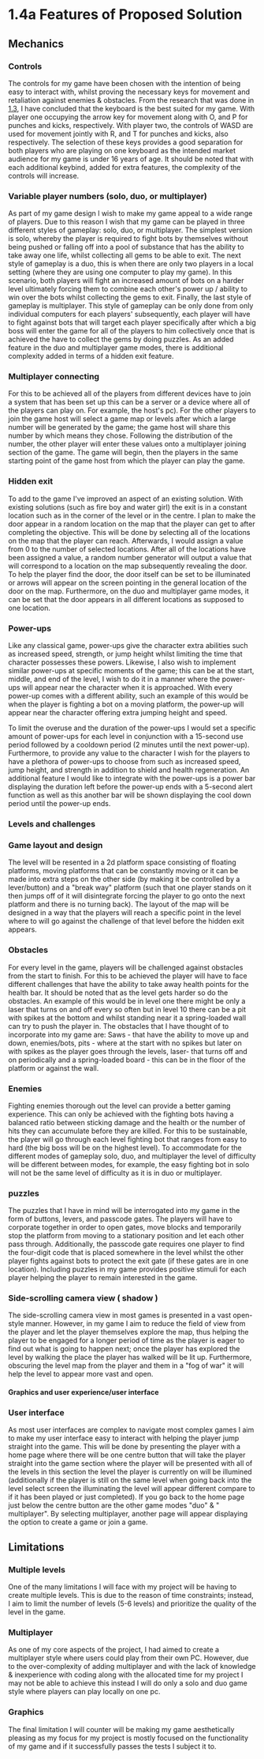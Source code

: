 # 1.4a Features of Proposed Solution

## Mechanics&#x20;

### Controls&#x20;

The controls for my game have been chosen with the intention of being easy to interact with, whilst proving the necessary keys for movement and retaliation against enemies & obstacles. From the research that was done in [1.3](../analysis/1.3-research-the-problem.md#fire-boy-and-water-girl), I have concluded that the keyboard is the best suited for my game. With player one occupying the arrow key for movement along with O, and P for punches and kicks, respectively. With player two, the controls of WASD are used for movement jointly with R, and T for punches and kicks, also respectively. The selection of these keys provides a good separation for both players who are playing on one keyboard as the intended market audience for my game is under 16 years of age. It should be noted that with each additional keybind, added for extra features, the complexity of the controls will increase.

### Variable player numbers (solo, duo, or multiplayer)&#x20;

As part of my game design l wish to make my game appeal to a wide range of players. Due to this reason I wish that my game can be played in three different styles of gameplay: solo, duo, or multiplayer. The simplest version is solo, whereby the player is required to fight bots by themselves without being pushed or falling off into a pool of substance that has the ability to take away one life, whilst collecting all gems to be able to exit. The next style of gameplay is a duo, this is when there are only two players in a local setting (where they are using one computer to play my game). In this scenario, both players will fight an increased amount of bots on a harder level ultimately forcing them to combine each other's power up / ability to win over the bots whilst collecting the gems to exit. Finally, the last style of gameplay is multiplayer. This style of gameplay can be only done from only individual computers for each players' subsequently, each player will have to fight against bots that will target each player specifically after which a big boss will enter the game for all of the players to him collectively once that is achieved the have to collect the gems by doing puzzles. As an added feature in the duo and multiplayer game modes, there is additional complexity added in terms of a hidden exit feature.   &#x20;

### Multiplayer connecting&#x20;

For this to be achieved all of the players from different devices have to join a system that has been set up this can be a server or a device where all of the players can play on. For example, the host's pc). For the other players to join the game host will select a game map or levels after which a large number will be generated by the game; the game host will share this number by which means they chose. Following the distribution of the number, the other player will enter these values onto a  multiplayer joining section of the game. The game will begin, then the players in the same starting point of the game host from which the player can play the game.&#x20;

### Hidden exit&#x20;

To add to the game I've improved an aspect of an existing solution. With existing solutions (such as fire boy and water girl) the exit is in a constant location such as in the corner of the level or in the centre. I plan to make the door appear in a random location on the map that the player can get to after completing the objective. This will be done by selecting all of the locations on the map that the player can reach. Afterwards, I would assign a value from 0 to the number of selected locations. After all of the locations have been assigned a value, a random number generator will output a value that will correspond to a location on the map subsequently revealing the door. To help the player find the door, the door itself can be set to be illuminated or arrows will appear on the screen pointing in the general location of the door on the map. Furthermore, on the duo and multiplayer game modes, it can be set that the door appears in all different locations as supposed to one location.

### Power-ups&#x20;

Like any classical game, power-ups give the character extra abilities such as increased speed, strength, or jump height whilst limiting the time that character possesses these powers. Likewise, I also wish to implement similar power-ups at specific moments of the game; this can be at the start, middle, and end of the level, I wish to do it in a manner where the power-ups will appear near the character when it is approached. With every power-up comes with a different ability, such an example of this would be when the player is fighting a bot on a moving platform, the power-up will appear near the character offering extra jumping height and speed. &#x20;

To limit the overuse and the duration of the power-ups I would set a specific amount of power-ups for each level in conjunction with a 15-second use period followed by a cooldown period (2  minutes until the next power-up). Furthermore, to provide any value to the character I wish for the players to have a plethora of power-ups to choose from such as increased speed, jump height, and strength in addition to shield and health regeneration.  An additional feature I would like to integrate with the power-ups is a power bar displaying the duration left before the power-up ends with a 5-second alert function as well as this another bar will be shown displaying the cool down period until the power-up ends.



### **Levels and challenges**&#x20;

### Game layout and design&#x20;

The level will be resented in a 2d platform space consisting of floating platforms, moving platforms that can be constantly moving or it can be made into extra steps on the other side (by making it be controlled by a lever/button) and a "break way" platform (such that one player stands on it then jumps off of it will disintegrate forcing the player to go onto the next platform and there is no turning back). The layout of the map will be designed in a way that the players will reach a specific point in the level where to will go against the challenge of that level before the hidden exit appears. &#x20;

### Obstacles&#x20;

For every level in the game, players will be challenged against obstacles from the start to finish. For this to be achieved the player will have to face different challenges that have the ability to take away health points for the health bar. It should be noted that as the level gets harder so do the obstacles. An example of this would be in level one there might be only a laser that turns on and off every so often but in level 10 there can be a pit with spikes at the bottom and whilst standing near it a spring-loaded wall can try to push the player in. The obstacles that I have thought of to incorporate into my game are: Saws - that have the ability to move up and down, enemies/bots, pits - where at the start with no spikes but later on with spikes as the player goes through the levels, laser- that turns off and on periodically and a spring-loaded board - this can be in the floor of the platform or against the wall.&#x20;

&#x20;

### Enemies&#x20;

Fighting enemies thorough out the level can provide a better gaming experience. This can only be achieved with the fighting bots having a balanced ratio between sticking damage and the health or the number of hits they can accumulate before they are killed. For this to be sustainable, the player will go through each level fighting bot that ranges from easy to hard (the big boss will be on the highest level). To accommodate for the different modes of gameplay solo, duo, and multiplayer the level of difficulty will be different between modes, for example, the easy fighting bot in solo will not be the same level of difficulty as it is in duo or multiplayer.&#x20;



### puzzles&#x20;

The puzzles that I have in mind will be interrogated into my game in the form of buttons, levers, and passcode gates. The players will have to corporate together in order to open gates, move blocks and temporarily stop the platform from moving to a stationary position and let each other pass through. Additionally, the passcode gate requires one player to find the four-digit code that is placed somewhere in the level whilst the other player fights against bots to protect the exit gate (if these gates are in one location). Including puzzles in my game provides positive stimuli for each player helping the player to remain interested in the game.



### Side-scrolling camera view ( shadow )&#x20;

The side-scrolling camera view in most games is presented in a vast open-style manner. However, in my game I aim to reduce the field of view from the player and let the player themselves explore the map, thus helping the player to be engaged for a longer period of time as the player is eager to find out what is going to happen next; once the player has explored the level by walking the place the player has walked will be lit up. Furthermore, obscuring the level map from the player and them in a "fog of war" it will help the level to appear more vast and open.&#x20;

####

#### Graphics and  user experience/user interface

### User interface

As most user interfaces are complex to navigate most complex games I aim to make my user interface easy to interact with helping the player jump straight into the game. This will be done by presenting the player with a home page where there will be one centre button that will take the player straight into the game section where the player will be presented with all of the levels in this section the level the player is currently on will be illumined  (additionally if the player is still on the same level when going back into the level select screen the illuminating the level will appear different compare to if it has been played or just completed). If you go back to the home page just below the centre button are the other game modes "duo" & " multiplayer". By selecting multiplayer, another page will appear displaying the option to create a game or join a game.  &#x20;

































## Limitations

### Multiple levels&#x20;

One of the many limitations I will face with my project will be having to create multiple levels. This is due to the reason of time constraints; instead, I aim to limit the number of levels (5-6 levels) and prioritize the quality of the level in the game.&#x20;

### Multiplayer&#x20;

As one of my core aspects of the project, I had aimed to create a multiplayer style where users could play from their own PC. However, due to the over-complexity of adding multiplayer and with the lack of knowledge & inexperience with coding along with the allocated time for my project I may not be able to achieve this instead I will do only a solo and duo game style where players can play locally on one pc.

### Graphics

The final limitation I will counter will be making my game aesthetically pleasing as my focus for my project is mostly focused on the functionality of my game and if it successfully passes the tests I subject it to.    &#x20;
